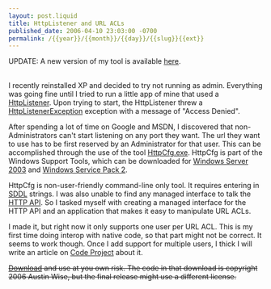 ```yaml
--- 
layout: post.liquid
title: HttpListener and URL ACLs
published_date: 2006-04-10 23:03:00 -0700
permalink: /{{year}}/{{month}}/{{day}}/{{slug}}{{ext}}
---
```

UPDATE: A new version of my tool is available <a href="/2007/08/25/url-reservation-modifer.html">here</a>.
<br/>
<br/>

I recently reinstalled XP and decided to try not running as admin.  Everything was going fine until I tried to run a little app of mine that used a <a href="http://msdn2.microsoft.com/en-us/library/system.net.httplistener%28VS.80%29.aspx">HttpListener</a>.  Upon trying to start, the HttpListener threw a <a href="http://msdn2.microsoft.com/en-us/library/system.net.httplistenerexception%28VS.80%29.aspx">HttpListenerException</a> exception with a message of "Access Denied".

After spending a lot of time on Google and MSDN, I discovered that non-Administrators can't start listening on any port they want.  The url they want to use has to be first reserved by an Administrator for that user.  This can be accomplished through the use of the tool <a href="http://msdn.microsoft.com/library/default.asp?url=/library/en-us/http/http/httpcfg_exe.asp">HttpCfg.exe</a>.  HttpCfg is part of the Windows Support Tools, which can be downloaded for <a href="http://www.microsoft.com/downloads/details.aspx?FamilyID=9d467a69-57ff-4ae7-96ee-b18c4790cffd">Windows Server 2003</a> and <a href="http://www.microsoft.com/downloads/details.aspx?FamilyID=49ae8576-9bb9-4126-9761-ba8011fabf38">Windows Service Pack 2</a>.

HttpCfg is non-user-friendly command-line only tool.  It requires entering in <a href="http://www.washington.edu/computing/support/windows/UWdomains/SDDL.html">SDDL</a>  strings.  I was also unable to find any managed interface to talk the <a href="http://msdn.microsoft.com/library/default.asp?url=/library/en-us/http/http/http_server_api_version_1_0_reference.asp">HTTP API</a>. So I tasked myself with creating a managed interface for the HTTP API and an application that makes it easy to manipulate URL ACLs.

I made it, but right now it only supports one user per URL ACL.  This is my first time doing interop with native code, so that part might not be correct.  It seems to work though.  Once I add support for multiple users, I thick I will write an article on <a href="http://www.codeproject.com/">Code Project</a> about it.

<strike><a href="#">Download</a> and use at you own risk.  The code in that download is copyright 2006 Austin Wise, but the final release might use a different license.</strike>
